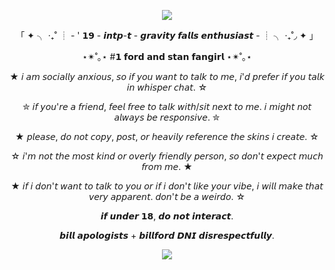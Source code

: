   <p align="center"><img src="https://github.com/user-attachments/assets/3de72bfc-15a3-49e3-a62a-3a3aac38456d"

  <p align="center">
    
  <p align="center"> 「 ✦ ╮ ‧₊˚ ┊ - ' 𝟭𝟵 - 𝙞𝙣𝙩𝙥-𝙩 - 𝙜𝙧𝙖𝙫𝙞𝙩𝙮 𝙛𝙖𝙡𝙡𝙨 𝙚𝙣𝙩𝙝𝙪𝙨𝙞𝙖𝙨𝙩 - ┊ ╮ ‧₊˚◞ ✦ 」
  <p align="center"> ⋆✴︎˚｡⋆ #𝟭 𝗳𝗼𝗿𝗱 𝗮𝗻𝗱 𝘀𝘁𝗮𝗻 𝗳𝗮𝗻𝗴𝗶𝗿𝗹 ⋆✴︎˚｡⋆
  <p align="center"> ★ 𝘪 𝘢𝘮 𝘴𝘰𝘤𝘪𝘢𝘭𝘭𝘺 𝘢𝘯𝘹𝘪𝘰𝘶𝘴, 𝘴𝘰 𝘪𝘧 𝘺𝘰𝘶 𝘸𝘢𝘯𝘵 𝘵𝘰 𝘵𝘢𝘭𝘬 𝘵𝘰 𝘮𝘦, 𝘪'𝘥 𝘱𝘳𝘦𝘧𝘦𝘳 𝘪𝘧 𝘺𝘰𝘶 𝘵𝘢𝘭𝘬 𝘪𝘯 𝘸𝘩𝘪𝘴𝘱𝘦𝘳 𝘤𝘩𝘢𝘵. ☆
  <p align="center"> ✮ 𝘪𝘧 𝘺𝘰𝘶'𝘳𝘦 𝘢 𝘧𝘳𝘪𝘦𝘯𝘥, 𝘧𝘦𝘦𝘭 𝘧𝘳𝘦𝘦 𝘵𝘰 𝘵𝘢𝘭𝘬 𝘸𝘪𝘵𝘩/𝘴𝘪𝘵 𝘯𝘦𝘹𝘵 𝘵𝘰 𝘮𝘦. 𝘪 𝘮𝘪𝘨𝘩𝘵 𝘯𝘰𝘵 𝘢𝘭𝘸𝘢𝘺𝘴 𝘣𝘦 𝘳𝘦𝘴𝘱𝘰𝘯𝘴𝘪𝘷𝘦. ✮
  <p align="center"> ★ 𝘱𝘭𝘦𝘢𝘴𝘦, 𝘥𝘰 𝘯𝘰𝘵 𝘤𝘰𝘱𝘺, 𝘱𝘰𝘴𝘵, 𝘰𝘳 𝘩𝘦𝘢𝘷𝘪𝘭𝘺 𝘳𝘦𝘧𝘦𝘳𝘦𝘯𝘤𝘦 𝘵𝘩𝘦 𝘴𝘬𝘪𝘯𝘴 𝘪 𝘤𝘳𝘦𝘢𝘵𝘦. ☆
  <p align="center"> ☆ 𝘪'𝘮 𝘯𝘰𝘵 𝘵𝘩𝘦 𝘮𝘰𝘴𝘵 𝘬𝘪𝘯𝘥 𝘰𝘳 𝘰𝘷𝘦𝘳𝘭𝘺 𝘧𝘳𝘪𝘦𝘯𝘥𝘭𝘺 𝘱𝘦𝘳𝘴𝘰𝘯, 𝘴𝘰 𝘥𝘰𝘯'𝘵 𝘦𝘹𝘱𝘦𝘤𝘵 𝘮𝘶𝘤𝘩 𝘧𝘳𝘰𝘮 𝘮𝘦. ★
  <p align="center"> ★ 𝘪𝘧 𝘪 𝘥𝘰𝘯'𝘵 𝘸𝘢𝘯𝘵 𝘵𝘰 𝘵𝘢𝘭𝘬 𝘵𝘰 𝘺𝘰𝘶 𝘰𝘳 𝘪𝘧 𝘪 𝘥𝘰𝘯'𝘵 𝘭𝘪𝘬𝘦 𝘺𝘰𝘶𝘳 𝘷𝘪𝘣𝘦, 𝘪 𝘸𝘪𝘭𝘭 𝘮𝘢𝘬𝘦 𝘵𝘩𝘢𝘵 𝘷𝘦𝘳𝘺 𝘢𝘱𝘱𝘢𝘳𝘦𝘯𝘵. 𝘥𝘰𝘯'𝘵 𝘣𝘦 𝘢 𝘸𝘦𝘪𝘳𝘥𝘰. ☆
  <p align="center"> 𝙞𝙛 𝙪𝙣𝙙𝙚𝙧 𝟭𝟴, 𝙙𝙤 𝙣𝙤𝙩 𝙞𝙣𝙩𝙚𝙧𝙖𝙘𝙩.
  <p align="center"> 𝙗𝙞𝙡𝙡 𝙖𝙥𝙤𝙡𝙤𝙜𝙞𝙨𝙩𝙨 + 𝙗𝙞𝙡𝙡𝙛𝙤𝙧𝙙 𝘿𝙉𝙄 𝙙𝙞𝙨𝙧𝙚𝙨𝙥𝙚𝙘𝙩𝙛𝙪𝙡𝙡𝙮. 

 <p align="center"><img src="https://github.com/user-attachments/assets/95942ad8-8b7f-4113-9d71-d8789f111f06"

    
